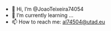 - 👋 Hi, I’m @JoaoTeixeira74054
- 🌱 I’m currently learning ...
- 📫 How to reach me: al74504@utad.eu


